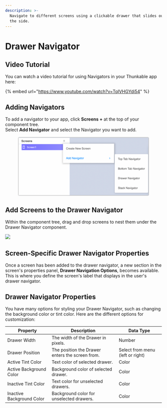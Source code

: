 ```yaml
---
description: >-
  Navigate to different screens using a clickable drawer that slides out from
  the side.
---
```


# Drawer Navigator

## Video Tutorial

You can watch a video tutorial for using Navigators in your Thunkable app here:

{% embed url="https://www.youtube.com/watch?v=TqIVHGYdi54" %}

## Adding Navigators

To add a navigator to your app, click **Screens +** at the top of your component tree. \
Select **Add Navigator** and select the Navigator you want to add.

<figure><img src=".gitbook/assets/add screen  add navigator menu.png" alt=""><figcaption></figcaption></figure>

## Add Screens to the Drawer Navigator

Within the component tree, drag and drop screens to nest them under the Drawer Navigator component.

![](<.gitbook/assets/2023-02-27\_11-22-07 (1).gif>)



## Screen-Specific Drawer Navigator Properties

Once a screen has been added to the drawer navigator, a new section in the screen's properties panel, **Drawer Navigation Options**, becomes available. This is where you define the screen's label that displays in the user's drawer navigator.

## Drawer Navigator Properties

You have many options for styling your Drawer Navigator, such as changing the background color or tint color. Here are the different options for customization:

| Property                  | Description                                     | Data Type                        |
| ------------------------- | ----------------------------------------------- | -------------------------------- |
| Drawer Width              | The width of the Drawer in pixels.              | Number                           |
| Drawer Position           | The position the Drawer enters the screen from. | Select from menu (left or right) |
| Active Tint Color         | Text color of selected drawer.                  | Color                            |
| Active Background Color   | Background color of selected drawer.            | Color                            |
| Inactive Tint Color       | Text color for unselected drawers.              | Color                            |
| Inactive Background Color | Background color for unselected drawers.        | Color                            |


